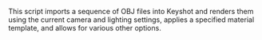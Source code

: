 This script imports a sequence of OBJ files into Keyshot and renders them using the current camera and lighting settings, applies a specified material template, and allows for various other options. 
